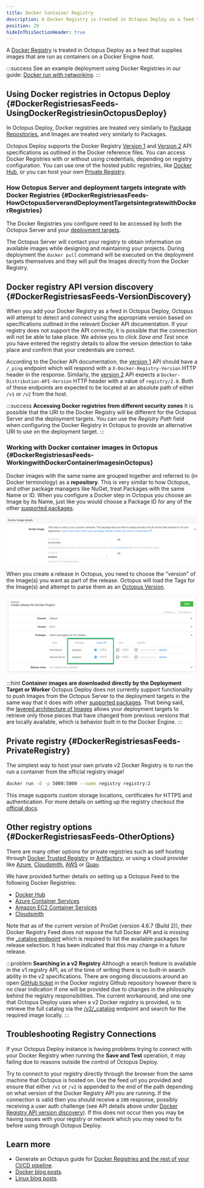 ```yaml
---
title: Docker Container Registry
description: A Docker Registry is treated in Octopus Deploy as a feed that supplies images that are run as containers on a Docker Engine host.
position: 20
hideInThisSectionHeader: true
---
```


A [Docker Registry](https://docs.docker.com/registry/) is treated in Octopus Deploy as a feed that supplies images that are run as containers on a Docker Engine host.

:::success
See an example deployment using Docker Registries in our guide: [Docker run with networking](docs/deployments/docker/docker-run-with-networking.md).
:::

## Using Docker registries in Octopus Deploy {#DockerRegistriesasFeeds-UsingDockerRegistriesinOctopusDeploy}

In Octopus Deploy, Docker registries are treated very similarly to [Package Repositories](/docs/packaging-applications/package-repositories/index.md), and Images are treated very similarly to Packages.

Octopus Deploy supports the Docker Registry [Version 1](https://docs.docker.com/v1.6/reference/api/registry_api/) and [Version 2](https://docs.docker.com/registry/spec/api/) API specifications as outlined in the Docker reference files. You can access Docker Registries with or without using credentials, depending on registry configuration. You can use one of the hosted public registries, like [Docker Hub](https://hub.docker.com/), or you can host your own [Private Registry](/docs/packaging-applications/package-repositories/docker-registries/index.md).

### How Octopus Server and deployment targets integrate with Docker Registries {#DockerRegistriesasFeeds-HowOctopusServerandDeploymentTargetsintegratewithDockerRegistries}

The Docker Registries you configure need to be accessed by both the Octopus Server  and your [deployment targets](/docs/infrastructure/index.md).

The Octopus Server will contact your registry to obtain information on available images while designing and maintaining your projects. During deployment the `docker pull` command will be executed on the deployment targets themselves and they will pull the Images directly from the Docker Registry.

## Docker registry API version discovery {#DockerRegistriesasFeeds-VersionDiscovery}
When you add your Docker Registry as a feed in Octopus Deploy, Octopus will attempt to detect and connect using the appropriate version based on specifications outlined in the relevant Docker API documentation. If your registry does not support the API correctly, it is possible that the connection will not be able to take place. We advise you to click _Save and Test_ once you have entered the registry details to allow the version detection to take place and confirm that your credentials are correct.

According to the Docker API documentation, the [version 1](https://docs.docker.com/v1.6/reference/api/registry_api/) API should have a `/_ping` endpoint which will respond with a `X-Docker-Registry-Version` HTTP header in the response.
Similarly, the [version 2](https://docs.docker.com/registry/spec/api/) API expects a `Docker-Distribution-API-Version` HTTP header with a value of `registry/2.0`. Both of these endpoints are expected to be located at an absolute path of either `/v1` or `/v2` from the host.


:::success
**Accessing Docker registries from different security zones**
It is possible that the URI to the Docker Registry will be different for the Octopus Server and the deployment targets. You can use the *Registry Path* field when configuring the Docker Registry in Octopus to provide an alternative URI to use on the deployment target.
:::

### Working with Docker container images in Octopus {#DockerRegistriesasFeeds-WorkingwithDockerContainerImagesinOctopus}

Docker images with the same name are grouped together and referred to (in Docker terminology) as a **repository**. This is very similar to how Octopus, and other package managers like NuGet, treat Packages with the same Name or ID. When you configure a Docker step in Octopus you choose an Image by its Name, just like you would choose a Package ID for any of the other [supported packages](/docs/packaging-applications/index.md#supported-formats).

![](images/5865827.png "width=500")

When you create a release in Octopus, you need to choose the "version" of the Image(s) you want as part of the release. Octopus will load the Tags for the Image(s) and attempt to parse them as an [Octopus Version](https://g.octopushq.com/OctopusVersionRegex/).

![](images/5865828.png "width=500")

:::hint
**Container images are downloaded directly by the Deployment Target or Worker**
Octopus Deploy does not currently support functionality to push Images from the Octopus Server to the deployment targets in the same way that it does with other [supported packages](/docs/packaging-applications/index.md#supported-formats). That being said, the [layered architecture of Images](https://docs.docker.com/engine/userguide/storagedriver/imagesandcontainers/) allows your deployment targets to retrieve only those pieces that have changed from previous versions that are locally available, which is behavior built in to the Docker Engine.
:::

## Private registry {#DockerRegistriesasFeeds-PrivateRegistry}

The simplest way to host your own private v2 Docker Registry is to run the run a container from the official registry image!

```bash
docker run -d -p 5000:5000 --name registry registry:2
```

This image supports custom storage locations, certificates for HTTPS and authentication. For more details on setting up the registry checkout the [official docs](https://docs.docker.com/registry/deploying/).

## Other registry options {#DockerRegistriesasFeeds-OtherOptions}
There are many other options for private registries such as self hosting through [Docker Trusted Registry](https://docs.docker.com/docker-trusted-registry/) or [Artifactory](https://www.jfrog.com/artifactory/), or using a cloud provider like [Azure](https://azure.microsoft.com/en-au/services/container-registry/), [Cloudsmith](https://www.cloudsmith.com), [AWS](https://aws.amazon.com/ecr/) or [Quay](https://quay.io/).

We have provided further details on setting up a Octopus Feed to the following Docker Registries:
- [Docker Hub](/docs/packaging-applications/package-repositories/guides/container-registries/docker-hub.md)
- [Azure Container Services](/docs/packaging-applications/package-repositories/guides/container-registries/azure-container-services.md)
- [Amazon EC2 Container Services](/docs/packaging-applications/package-repositories/guides/container-registries/amazon-ec2-container-services.md)
- [Cloudsmith](/docs/packaging-applications/package-repositories/guides/cloudsmith-feed.md)

Note that as of the current version of ProGet (version 4.6.7 (Build 2)), their Docker Registry Feed does not expose the full Docker API and is missing the [_catalog endpoint](https://docs.docker.com/registry/spec/api/#/listing-repositories) which is required to list the available packages for release selection. It has been indicated that this may change in a future release.

:::problem
**Searching in a v2 Registry**
Although a search feature is available in the v1 registry API, as of the time of writing there is no built-in search ability in the v2 specifications. There are ongoing discussions around an open [GitHub ticket](https://github.com/docker/distribution/issues/206) in the Docker registry Github repository however there is no clear indication if one will be provided due to changes in the philosophy behind the registry responsibilities. The current workaround, and one one that Octopus Deploy uses when a v2 Docker registry is provided, is to retrieve the full catalog via the [/v2/\_catalog](https://docs.docker.com/registry/spec/api/#/listing-repositories) endpoint and search for the required image locally.
:::

## Troubleshooting Registry Connections ##
If your Octopus Deploy instance is having problems trying to connect with your Docker Registry when running the **Save and Test** operation, it may failing due to reasons outside the control of Octopus Deploy.

Try to connect to your registry directly through the browser from the same machine that Octopus is hosted on. Use the feed url you provided and ensure that either `/v1` or `/v2` is appended to the end of the path depending on what version of the Docker Registry API you are running. If the connection is valid then you should receive a `200` response, possibly receiving a user auth challenge (see API details above under [Docker Registry API version discovery](#DockerRegistriesasFeeds-VersionDiscovery)). If this does not occur then you may be having issues with your registry or network which you may need to fix before using through Octopus Deploy.

## Learn more

 - Generate an Octopus guide for [Docker Registries and the rest of your CI/CD pipeline](https://octopus.com/docs/guides?packageRepository=Docker%20Registry).
 - [Docker blog posts](http://octopus.com/blog/tag/docker).
 - [Linux blog posts](https://octopus.com/blog/tag/linux).
